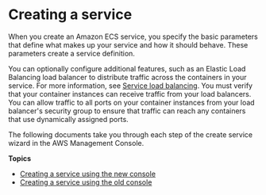 # Creating a service<a name="create-service"></a>

When you create an Amazon ECS service, you specify the basic parameters that define what makes up your service and how it should behave\. These parameters create a service definition\.

You can optionally configure additional features, such as an Elastic Load Balancing load balancer to distribute traffic across the containers in your service\. For more information, see [Service load balancing](service-load-balancing.md)\. You must verify that your container instances can receive traffic from your load balancers\. You can allow traffic to all ports on your container instances from your load balancer's security group to ensure that traffic can reach any containers that use dynamically assigned ports\.

The following documents take you through each step of the create service wizard in the AWS Management Console\.

**Topics**
+ [Creating a service using the new console](create-service-console-v2.md)
+ [Creating a service using the old console](create-service-console-v1.md)